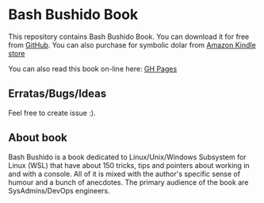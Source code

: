 # Bash Bushido Book

This repository contains Bash Bushido Book. You can download it for free from
[GitHub](https://github.com/AlexBaranowski/bash-bushido-book/releases). You can also
purchase for symbolic dolar from [Amazon Kindle store](https://www.amazon.com/dp/B082Z65LCD)


You can also read this book on-line here: [GH Pages](https://alexbaranowski.github.io/bash-bushido-book/)

## Erratas/Bugs/Ideas

Feel free to create issue :).

## About book

Bash Bushido is a book dedicated to Linux/Unix/Windows Subsystem for Linux
(WSL) that have about 150 tricks, tips and pointers about working in and with a
console. All of it is mixed with the author's specific sense of humour and a
bunch of anecdotes. The primary audience of the book are SysAdmins/DevOps
engineers.
